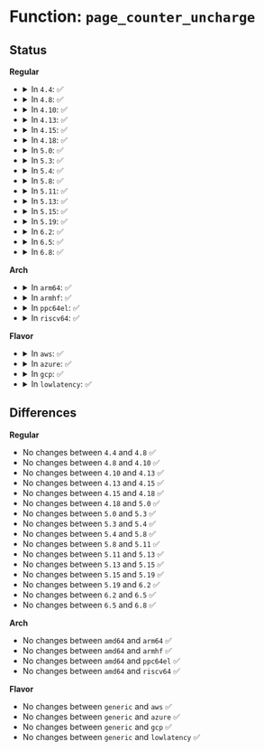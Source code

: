 # Function: <code>page_counter_uncharge</code>

## Status
<b>Regular</b>
<ul>
<li>
<details>
<summary>In <code>4.4</code>: ✅</summary>

```c
void page_counter_uncharge(struct page_counter *counter, long unsigned int nr_pages);
```

**Collision:** Unique Global

**Inline:** No

**Transformation:** False

**Instances:**

```
In mm/page_counter.c (ffffffff811f93e0)
Location: mm/page_counter.c:116
Inline: False
Direct callers:
  - mm/memcontrol.c:cancel_charge
  - mm/memcontrol.c:cancel_charge
  - mm/memcontrol.c:__mem_cgroup_clear_mc
  - mm/memcontrol.c:__mem_cgroup_clear_mc
  - mm/memcontrol.c:try_charge
  - mm/memcontrol.c:uncharge_batch
  - mm/memcontrol.c:uncharge_batch
  - mm/memcontrol.c:__memcg_kmem_charge_memcg
  - mm/memcontrol.c:__memcg_kmem_uncharge
  - mm/memcontrol.c:__memcg_kmem_uncharge
  - mm/memcontrol.c:__memcg_kmem_uncharge
  - mm/memcontrol.c:mem_cgroup_swapout
  - mm/memcontrol.c:mem_cgroup_uncharge_swap
  - mm/hugetlb_cgroup.c:hugetlb_cgroup_uncharge_page
  - mm/hugetlb_cgroup.c:hugetlb_cgroup_uncharge_cgroup
  - net/core/sock.c:__sk_mem_schedule
```
**Symbols:**

```
ffffffff811f93e0-ffffffff811f9411: page_counter_uncharge (STB_GLOBAL)
```
</details>
</li>
<li>
<details>
<summary>In <code>4.8</code>: ✅</summary>

```c
void page_counter_uncharge(struct page_counter *counter, long unsigned int nr_pages);
```

**Collision:** Unique Global

**Inline:** No

**Transformation:** False

**Instances:**

```
In mm/page_counter.c (ffffffff8121cf60)
Location: mm/page_counter.c:116
Inline: False
Direct callers:
  - mm/memcontrol.c:mem_cgroup_uncharge_swap
  - mm/memcontrol.c:mem_cgroup_uncharge_swap
  - mm/memcontrol.c:mem_cgroup_swapout
  - mm/memcontrol.c:mem_cgroup_swapout
  - mm/memcontrol.c:mem_cgroup_uncharge_skmem
  - mm/memcontrol.c:mem_cgroup_uncharge_skmem
  - mm/memcontrol.c:uncharge_batch
  - mm/memcontrol.c:uncharge_batch
  - mm/memcontrol.c:uncharge_batch
  - mm/memcontrol.c:__mem_cgroup_clear_mc
  - mm/memcontrol.c:__mem_cgroup_clear_mc
  - mm/memcontrol.c:memcg_kmem_uncharge
  - mm/memcontrol.c:memcg_kmem_uncharge
  - mm/memcontrol.c:memcg_kmem_uncharge
  - mm/memcontrol.c:cancel_charge
  - mm/memcontrol.c:cancel_charge
  - mm/memcontrol.c:try_charge
  - mm/hugetlb_cgroup.c:hugetlb_cgroup_uncharge_cgroup
  - mm/hugetlb_cgroup.c:hugetlb_cgroup_uncharge_page
```
**Symbols:**

```
ffffffff8121cf60-ffffffff8121cf91: page_counter_uncharge (STB_GLOBAL)
```
</details>
</li>
<li>
<details>
<summary>In <code>4.10</code>: ✅</summary>

```c
void page_counter_uncharge(struct page_counter *counter, long unsigned int nr_pages);
```

**Collision:** Unique Global

**Inline:** No

**Transformation:** False

**Instances:**

```
In mm/page_counter.c (ffffffff8122f560)
Location: mm/page_counter.c:116
Inline: False
Direct callers:
  - mm/memcontrol.c:mem_cgroup_uncharge_swap
  - mm/memcontrol.c:mem_cgroup_uncharge_swap
  - mm/memcontrol.c:mem_cgroup_swapout
  - mm/memcontrol.c:mem_cgroup_swapout
  - mm/memcontrol.c:mem_cgroup_uncharge_skmem
  - mm/memcontrol.c:mem_cgroup_uncharge_skmem
  - mm/memcontrol.c:uncharge_batch
  - mm/memcontrol.c:uncharge_batch
  - mm/memcontrol.c:uncharge_batch
  - mm/memcontrol.c:__mem_cgroup_clear_mc
  - mm/memcontrol.c:__mem_cgroup_clear_mc
  - mm/memcontrol.c:memcg_kmem_uncharge
  - mm/memcontrol.c:memcg_kmem_uncharge
  - mm/memcontrol.c:memcg_kmem_uncharge
  - mm/memcontrol.c:cancel_charge
  - mm/memcontrol.c:cancel_charge
  - mm/memcontrol.c:try_charge
  - mm/hugetlb_cgroup.c:hugetlb_cgroup_uncharge_cgroup
  - mm/hugetlb_cgroup.c:hugetlb_cgroup_uncharge_page
```
**Symbols:**

```
ffffffff8122f560-ffffffff8122f591: page_counter_uncharge (STB_GLOBAL)
```
</details>
</li>
<li>
<details>
<summary>In <code>4.13</code>: ✅</summary>

```c
void page_counter_uncharge(struct page_counter *counter, long unsigned int nr_pages);
```

**Collision:** Unique Global

**Inline:** No

**Transformation:** False

**Instances:**

```
In mm/page_counter.c (ffffffff8123adb0)
Location: mm/page_counter.c:116
Inline: False
Direct callers:
  - mm/memcontrol.c:mem_cgroup_uncharge_swap
  - mm/memcontrol.c:mem_cgroup_uncharge_swap
  - mm/memcontrol.c:mem_cgroup_swapout
  - mm/memcontrol.c:mem_cgroup_swapout
  - mm/memcontrol.c:mem_cgroup_uncharge_skmem
  - mm/memcontrol.c:mem_cgroup_uncharge_skmem
  - mm/memcontrol.c:uncharge_batch
  - mm/memcontrol.c:uncharge_batch
  - mm/memcontrol.c:uncharge_batch
  - mm/memcontrol.c:__mem_cgroup_clear_mc
  - mm/memcontrol.c:__mem_cgroup_clear_mc
  - mm/memcontrol.c:memcg_kmem_uncharge
  - mm/memcontrol.c:memcg_kmem_uncharge
  - mm/memcontrol.c:memcg_kmem_uncharge
  - mm/memcontrol.c:try_charge
  - mm/hugetlb_cgroup.c:hugetlb_cgroup_uncharge_cgroup
  - mm/hugetlb_cgroup.c:hugetlb_cgroup_uncharge_page
```
**Symbols:**

```
ffffffff8123adb0-ffffffff8123ade2: page_counter_uncharge (STB_GLOBAL)
```
</details>
</li>
<li>
<details>
<summary>In <code>4.15</code>: ✅</summary>

```c
void page_counter_uncharge(struct page_counter *counter, long unsigned int nr_pages);
```

**Collision:** Unique Global

**Inline:** No

**Transformation:** False

**Instances:**

```
In mm/page_counter.c (ffffffff8125a640)
Location: mm/page_counter.c:117
Inline: False
Direct callers:
  - mm/memcontrol.c:mem_cgroup_uncharge_swap
  - mm/memcontrol.c:mem_cgroup_uncharge_swap
  - mm/memcontrol.c:mem_cgroup_swapout
  - mm/memcontrol.c:mem_cgroup_swapout
  - mm/memcontrol.c:mem_cgroup_uncharge_skmem
  - mm/memcontrol.c:uncharge_batch
  - mm/memcontrol.c:uncharge_batch
  - mm/memcontrol.c:uncharge_batch
  - mm/memcontrol.c:__mem_cgroup_clear_mc
  - mm/memcontrol.c:__mem_cgroup_clear_mc
  - mm/memcontrol.c:memcg_kmem_uncharge
  - mm/memcontrol.c:memcg_kmem_uncharge
  - mm/memcontrol.c:memcg_kmem_uncharge
  - mm/memcontrol.c:try_charge
  - mm/hugetlb_cgroup.c:hugetlb_cgroup_uncharge_cgroup
  - mm/hugetlb_cgroup.c:hugetlb_cgroup_uncharge_page
```
**Symbols:**

```
ffffffff8125a640-ffffffff8125a672: page_counter_uncharge (STB_GLOBAL)
```
</details>
</li>
<li>
<details>
<summary>In <code>4.18</code>: ✅</summary>

```c
void page_counter_uncharge(struct page_counter *counter, long unsigned int nr_pages);
```

**Collision:** Unique Global

**Inline:** No

**Transformation:** False

**Instances:**

```
In mm/page_counter.c (ffffffff8127e470)
Location: mm/page_counter.c:155
Inline: False
Direct callers:
  - mm/memcontrol.c:mem_cgroup_uncharge_swap
  - mm/memcontrol.c:mem_cgroup_uncharge_swap
  - mm/memcontrol.c:mem_cgroup_swapout
  - mm/memcontrol.c:mem_cgroup_swapout
  - mm/memcontrol.c:mem_cgroup_uncharge_skmem
  - mm/memcontrol.c:uncharge_batch
  - mm/memcontrol.c:uncharge_batch
  - mm/memcontrol.c:uncharge_batch
  - mm/memcontrol.c:__mem_cgroup_clear_mc
  - mm/memcontrol.c:__mem_cgroup_clear_mc
  - mm/memcontrol.c:memcg_kmem_uncharge
  - mm/memcontrol.c:memcg_kmem_uncharge
  - mm/memcontrol.c:memcg_kmem_uncharge
  - mm/memcontrol.c:try_charge
  - mm/hugetlb_cgroup.c:hugetlb_cgroup_uncharge_cgroup
  - mm/hugetlb_cgroup.c:hugetlb_cgroup_uncharge_page
```
**Symbols:**

```
ffffffff8127e470-ffffffff8127e4a1: page_counter_uncharge (STB_GLOBAL)
```
</details>
</li>
<li>
<details>
<summary>In <code>5.0</code>: ✅</summary>

```c
void page_counter_uncharge(struct page_counter *counter, long unsigned int nr_pages);
```

**Collision:** Unique Global

**Inline:** No

**Transformation:** False

**Instances:**

```
In mm/page_counter.c (ffffffff81292b60)
Location: mm/page_counter.c:155
Inline: False
Direct callers:
  - mm/memcontrol.c:mem_cgroup_uncharge_swap
  - mm/memcontrol.c:mem_cgroup_uncharge_swap
  - mm/memcontrol.c:mem_cgroup_swapout
  - mm/memcontrol.c:mem_cgroup_swapout
  - mm/memcontrol.c:mem_cgroup_uncharge_skmem
  - mm/memcontrol.c:uncharge_batch
  - mm/memcontrol.c:uncharge_batch
  - mm/memcontrol.c:uncharge_batch
  - mm/memcontrol.c:__mem_cgroup_clear_mc
  - mm/memcontrol.c:__mem_cgroup_clear_mc
  - mm/memcontrol.c:memcg_kmem_uncharge
  - mm/memcontrol.c:memcg_kmem_uncharge
  - mm/memcontrol.c:memcg_kmem_uncharge
  - mm/memcontrol.c:try_charge
  - mm/hugetlb_cgroup.c:hugetlb_cgroup_uncharge_cgroup
  - mm/hugetlb_cgroup.c:hugetlb_cgroup_uncharge_page
```
**Symbols:**

```
ffffffff81292b60-ffffffff81292b91: page_counter_uncharge (STB_GLOBAL)
```
</details>
</li>
<li>
<details>
<summary>In <code>5.3</code>: ✅</summary>

```c
void page_counter_uncharge(struct page_counter *counter, long unsigned int nr_pages);
```

**Collision:** Unique Global

**Inline:** No

**Transformation:** False

**Instances:**

```
In mm/page_counter.c (ffffffff812ad500)
Location: mm/page_counter.c:155
Inline: False
Direct callers:
  - mm/memcontrol.c:mem_cgroup_uncharge_swap
  - mm/memcontrol.c:mem_cgroup_uncharge_swap
  - mm/memcontrol.c:mem_cgroup_swapout
  - mm/memcontrol.c:mem_cgroup_swapout
  - mm/memcontrol.c:mem_cgroup_uncharge_skmem
  - mm/memcontrol.c:uncharge_batch
  - mm/memcontrol.c:uncharge_batch
  - mm/memcontrol.c:uncharge_batch
  - mm/memcontrol.c:__mem_cgroup_clear_mc
  - mm/memcontrol.c:__mem_cgroup_clear_mc
  - mm/memcontrol.c:__memcg_kmem_uncharge_memcg
  - mm/memcontrol.c:__memcg_kmem_uncharge_memcg
  - mm/memcontrol.c:__memcg_kmem_uncharge_memcg
  - mm/memcontrol.c:try_charge
  - mm/hugetlb_cgroup.c:hugetlb_cgroup_uncharge_cgroup
  - mm/hugetlb_cgroup.c:hugetlb_cgroup_uncharge_page
```
**Symbols:**

```
ffffffff812ad500-ffffffff812ad531: page_counter_uncharge (STB_GLOBAL)
```
</details>
</li>
<li>
<details>
<summary>In <code>5.4</code>: ✅</summary>

```c
void page_counter_uncharge(struct page_counter *counter, long unsigned int nr_pages);
```

**Collision:** Unique Global

**Inline:** No

**Transformation:** False

**Instances:**

```
In mm/page_counter.c (ffffffff812bf050)
Location: mm/page_counter.c:155
Inline: False
Direct callers:
  - mm/memcontrol.c:mem_cgroup_uncharge_swap
  - mm/memcontrol.c:mem_cgroup_uncharge_swap
  - mm/memcontrol.c:mem_cgroup_swapout
  - mm/memcontrol.c:mem_cgroup_swapout
  - mm/memcontrol.c:mem_cgroup_uncharge_skmem
  - mm/memcontrol.c:uncharge_batch
  - mm/memcontrol.c:uncharge_batch
  - mm/memcontrol.c:uncharge_batch
  - mm/memcontrol.c:__mem_cgroup_clear_mc
  - mm/memcontrol.c:__mem_cgroup_clear_mc
  - mm/memcontrol.c:__memcg_kmem_uncharge_memcg
  - mm/memcontrol.c:__memcg_kmem_uncharge_memcg
  - mm/memcontrol.c:__memcg_kmem_uncharge_memcg
  - mm/memcontrol.c:try_charge
  - mm/hugetlb_cgroup.c:hugetlb_cgroup_uncharge_cgroup
  - mm/hugetlb_cgroup.c:hugetlb_cgroup_uncharge_page
```
**Symbols:**

```
ffffffff812bf050-ffffffff812bf081: page_counter_uncharge (STB_GLOBAL)
```
</details>
</li>
<li>
<details>
<summary>In <code>5.8</code>: ✅</summary>

```c
void page_counter_uncharge(struct page_counter *counter, long unsigned int nr_pages);
```

**Collision:** Unique Global

**Inline:** No

**Transformation:** False

**Instances:**

```
In mm/page_counter.c (ffffffff812f4330)
Location: mm/page_counter.c:151
Inline: False
Direct callers:
  - mm/memcontrol.c:mem_cgroup_uncharge_swap
  - mm/memcontrol.c:mem_cgroup_uncharge_swap
  - mm/memcontrol.c:mem_cgroup_swapout
  - mm/memcontrol.c:mem_cgroup_swapout
  - mm/memcontrol.c:mem_cgroup_uncharge_skmem
  - mm/memcontrol.c:uncharge_batch
  - mm/memcontrol.c:uncharge_batch
  - mm/memcontrol.c:uncharge_batch
  - mm/memcontrol.c:__mem_cgroup_clear_mc
  - mm/memcontrol.c:__mem_cgroup_clear_mc
  - mm/memcontrol.c:__mem_cgroup_clear_mc
  - mm/memcontrol.c:__mem_cgroup_clear_mc
  - mm/memcontrol.c:__mem_cgroup_clear_mc
  - mm/memcontrol.c:__mem_cgroup_clear_mc
  - mm/memcontrol.c:__memcg_kmem_uncharge
  - mm/memcontrol.c:__memcg_kmem_uncharge
  - mm/memcontrol.c:__memcg_kmem_uncharge
  - mm/memcontrol.c:try_charge
  - mm/memcontrol.c:drain_stock
  - mm/memcontrol.c:drain_stock
  - mm/hugetlb_cgroup.c:hugetlb_cgroup_uncharge_file_region
  - mm/hugetlb_cgroup.c:hugetlb_cgroup_uncharge_counter
  - mm/hugetlb_cgroup.c:hugetlb_cgroup_uncharge_cgroup_rsvd
  - mm/hugetlb_cgroup.c:hugetlb_cgroup_uncharge_cgroup
```
**Symbols:**

```
ffffffff812f4330-ffffffff812f4387: page_counter_uncharge (STB_GLOBAL)
```
</details>
</li>
<li>
<details>
<summary>In <code>5.11</code>: ✅</summary>

```c
void page_counter_uncharge(struct page_counter *counter, long unsigned int nr_pages);
```

**Collision:** Unique Global

**Inline:** No

**Transformation:** False

**Instances:**

```
In mm/page_counter.c (ffffffff812ffc20)
Location: mm/page_counter.c:151
Inline: False
Direct callers:
  - mm/memcontrol.c:mem_cgroup_uncharge_swap
  - mm/memcontrol.c:mem_cgroup_uncharge_swap
  - mm/memcontrol.c:mem_cgroup_swapout
  - mm/memcontrol.c:mem_cgroup_swapout
  - mm/memcontrol.c:mem_cgroup_uncharge_skmem
  - mm/memcontrol.c:uncharge_batch
  - mm/memcontrol.c:uncharge_batch
  - mm/memcontrol.c:uncharge_batch
  - mm/memcontrol.c:__mem_cgroup_clear_mc
  - mm/memcontrol.c:__mem_cgroup_clear_mc
  - mm/memcontrol.c:__mem_cgroup_clear_mc
  - mm/memcontrol.c:__mem_cgroup_clear_mc
  - mm/memcontrol.c:__mem_cgroup_clear_mc
  - mm/memcontrol.c:__mem_cgroup_clear_mc
  - mm/memcontrol.c:drain_obj_stock
  - mm/memcontrol.c:__memcg_kmem_uncharge_page
  - mm/memcontrol.c:try_charge
  - mm/memcontrol.c:drain_stock
  - mm/memcontrol.c:drain_stock
  - mm/memcontrol.c:obj_cgroup_release
  - mm/hugetlb_cgroup.c:hugetlb_cgroup_uncharge_file_region
  - mm/hugetlb_cgroup.c:hugetlb_cgroup_uncharge_counter
  - mm/hugetlb_cgroup.c:hugetlb_cgroup_uncharge_cgroup_rsvd
  - mm/hugetlb_cgroup.c:hugetlb_cgroup_uncharge_cgroup
```
**Symbols:**

```
ffffffff812ffc20-ffffffff812ffc77: page_counter_uncharge (STB_GLOBAL)
```
</details>
</li>
<li>
<details>
<summary>In <code>5.13</code>: ✅</summary>

```c
void page_counter_uncharge(struct page_counter *counter, long unsigned int nr_pages);
```

**Collision:** Unique Global

**Inline:** No

**Transformation:** False

**Instances:**

```
In mm/page_counter.c (ffffffff813068e0)
Location: mm/page_counter.c:155
Inline: False
Direct callers:
  - mm/memcontrol.c:mem_cgroup_uncharge_swap
  - mm/memcontrol.c:mem_cgroup_uncharge_swap
  - mm/memcontrol.c:mem_cgroup_swapout
  - mm/memcontrol.c:mem_cgroup_swapout
  - mm/memcontrol.c:mem_cgroup_uncharge_skmem
  - mm/memcontrol.c:uncharge_batch
  - mm/memcontrol.c:uncharge_batch
  - mm/memcontrol.c:uncharge_batch
  - mm/memcontrol.c:__mem_cgroup_clear_mc
  - mm/memcontrol.c:__mem_cgroup_clear_mc
  - mm/memcontrol.c:__mem_cgroup_clear_mc
  - mm/memcontrol.c:__mem_cgroup_clear_mc
  - mm/memcontrol.c:__mem_cgroup_clear_mc
  - mm/memcontrol.c:__mem_cgroup_clear_mc
  - mm/memcontrol.c:obj_cgroup_charge_pages
  - mm/memcontrol.c:obj_cgroup_charge_pages
  - mm/memcontrol.c:obj_cgroup_uncharge_pages
  - mm/memcontrol.c:try_charge
  - mm/memcontrol.c:drain_stock
  - mm/memcontrol.c:drain_stock
  - mm/hugetlb_cgroup.c:hugetlb_cgroup_uncharge_file_region
  - mm/hugetlb_cgroup.c:hugetlb_cgroup_uncharge_counter
  - mm/hugetlb_cgroup.c:hugetlb_cgroup_uncharge_cgroup_rsvd
  - mm/hugetlb_cgroup.c:hugetlb_cgroup_uncharge_cgroup
```
**Symbols:**

```
ffffffff813068e0-ffffffff81306911: page_counter_uncharge (STB_GLOBAL)
```
</details>
</li>
<li>
<details>
<summary>In <code>5.15</code>: ✅</summary>

```c
void page_counter_uncharge(struct page_counter *counter, long unsigned int nr_pages);
```

**Collision:** Unique Global

**Inline:** No

**Transformation:** False

**Instances:**

```
In mm/page_counter.c (ffffffff81350730)
Location: mm/page_counter.c:155
Inline: False
Direct callers:
  - mm/memcontrol.c:__mem_cgroup_uncharge_swap
  - mm/memcontrol.c:__mem_cgroup_uncharge_swap
  - mm/memcontrol.c:mem_cgroup_swapout
  - mm/memcontrol.c:mem_cgroup_swapout
  - mm/memcontrol.c:mem_cgroup_uncharge_skmem
  - mm/memcontrol.c:uncharge_batch
  - mm/memcontrol.c:uncharge_batch
  - mm/memcontrol.c:uncharge_batch
  - mm/memcontrol.c:__mem_cgroup_clear_mc
  - mm/memcontrol.c:__mem_cgroup_clear_mc
  - mm/memcontrol.c:__mem_cgroup_clear_mc
  - mm/memcontrol.c:__mem_cgroup_clear_mc
  - mm/memcontrol.c:__mem_cgroup_clear_mc
  - mm/memcontrol.c:__mem_cgroup_clear_mc
  - mm/memcontrol.c:obj_cgroup_charge_pages
  - mm/memcontrol.c:obj_cgroup_charge_pages
  - mm/memcontrol.c:obj_cgroup_uncharge_pages
  - mm/memcontrol.c:try_charge_memcg
  - mm/memcontrol.c:memcg_hotplug_cpu_dead
  - mm/memcontrol.c:memcg_hotplug_cpu_dead
  - mm/hugetlb_cgroup.c:hugetlb_cgroup_uncharge_file_region
  - mm/hugetlb_cgroup.c:hugetlb_cgroup_uncharge_counter
  - mm/hugetlb_cgroup.c:hugetlb_cgroup_uncharge_cgroup_rsvd
  - mm/hugetlb_cgroup.c:hugetlb_cgroup_uncharge_cgroup
```
**Symbols:**

```
ffffffff81350730-ffffffff81350761: page_counter_uncharge (STB_GLOBAL)
```
</details>
</li>
<li>
<details>
<summary>In <code>5.19</code>: ✅</summary>

```c
void page_counter_uncharge(struct page_counter *counter, long unsigned int nr_pages);
```

**Collision:** Unique Global

**Inline:** No

**Transformation:** False

**Instances:**

```
In mm/page_counter.c (ffffffff813c8a40)
Location: mm/page_counter.c:154
Inline: False
Direct callers:
  - mm/memcontrol.c:__mem_cgroup_uncharge_swap
  - mm/memcontrol.c:mem_cgroup_swapout
  - mm/memcontrol.c:mem_cgroup_swapout
  - mm/memcontrol.c:mem_cgroup_uncharge_skmem
  - mm/memcontrol.c:uncharge_batch
  - mm/memcontrol.c:uncharge_batch
  - mm/memcontrol.c:__mem_cgroup_clear_mc
  - mm/memcontrol.c:__mem_cgroup_clear_mc
  - mm/memcontrol.c:__mem_cgroup_clear_mc
  - mm/memcontrol.c:__mem_cgroup_clear_mc
  - mm/memcontrol.c:__mem_cgroup_clear_mc
  - mm/memcontrol.c:__mem_cgroup_clear_mc
  - mm/memcontrol.c:try_charge_memcg
  - mm/memcontrol.c:memcg_hotplug_cpu_dead
  - mm/memcontrol.c:memcg_hotplug_cpu_dead
  - mm/hugetlb_cgroup.c:hugetlb_cgroup_uncharge_file_region
  - mm/hugetlb_cgroup.c:hugetlb_cgroup_uncharge_counter
  - mm/hugetlb_cgroup.c:hugetlb_cgroup_uncharge_cgroup_rsvd
  - mm/hugetlb_cgroup.c:hugetlb_cgroup_uncharge_cgroup
```
**Symbols:**

```
ffffffff813c8a40-ffffffff813c8a81: page_counter_uncharge (STB_GLOBAL)
```
</details>
</li>
<li>
<details>
<summary>In <code>6.2</code>: ✅</summary>

```c
void page_counter_uncharge(struct page_counter *counter, long unsigned int nr_pages);
```

**Collision:** Unique Global

**Inline:** No

**Transformation:** False

**Instances:**

```
In mm/page_counter.c (ffffffff8144d140)
Location: mm/page_counter.c:153
Inline: False
Direct callers:
  - mm/memcontrol.c:__mem_cgroup_uncharge_swap
  - mm/memcontrol.c:mem_cgroup_swapout
  - mm/memcontrol.c:mem_cgroup_swapout
  - mm/memcontrol.c:mem_cgroup_uncharge_skmem
  - mm/memcontrol.c:uncharge_batch
  - mm/memcontrol.c:uncharge_batch
  - mm/memcontrol.c:__mem_cgroup_clear_mc
  - mm/memcontrol.c:__mem_cgroup_clear_mc
  - mm/memcontrol.c:__mem_cgroup_clear_mc
  - mm/memcontrol.c:__mem_cgroup_clear_mc
  - mm/memcontrol.c:__mem_cgroup_clear_mc
  - mm/memcontrol.c:__mem_cgroup_clear_mc
  - mm/memcontrol.c:try_charge_memcg
  - mm/memcontrol.c:memcg_hotplug_cpu_dead
  - mm/memcontrol.c:memcg_hotplug_cpu_dead
  - mm/hugetlb_cgroup.c:hugetlb_cgroup_uncharge_file_region
  - mm/hugetlb_cgroup.c:hugetlb_cgroup_uncharge_counter
  - mm/hugetlb_cgroup.c:hugetlb_cgroup_uncharge_cgroup_rsvd
  - mm/hugetlb_cgroup.c:hugetlb_cgroup_uncharge_cgroup
```
**Symbols:**

```
ffffffff8144d140-ffffffff8144d184: page_counter_uncharge (STB_GLOBAL)
```
</details>
</li>
<li>
<details>
<summary>In <code>6.5</code>: ✅</summary>

```c
void page_counter_uncharge(struct page_counter *counter, long unsigned int nr_pages);
```

**Collision:** Unique Global

**Inline:** No

**Transformation:** False

**Instances:**

```
In mm/page_counter.c (ffffffff81482a00)
Location: mm/page_counter.c:153
Inline: False
Direct callers:
  - mm/memcontrol.c:__mem_cgroup_uncharge_swap
  - mm/memcontrol.c:mem_cgroup_swapout
  - mm/memcontrol.c:mem_cgroup_swapout
  - mm/memcontrol.c:mem_cgroup_uncharge_skmem
  - mm/memcontrol.c:uncharge_batch
  - mm/memcontrol.c:uncharge_batch
  - mm/memcontrol.c:__mem_cgroup_clear_mc
  - mm/memcontrol.c:__mem_cgroup_clear_mc
  - mm/memcontrol.c:__mem_cgroup_clear_mc
  - mm/memcontrol.c:__mem_cgroup_clear_mc
  - mm/memcontrol.c:__mem_cgroup_clear_mc
  - mm/memcontrol.c:__mem_cgroup_clear_mc
  - mm/memcontrol.c:try_charge_memcg
  - mm/memcontrol.c:memcg_hotplug_cpu_dead
  - mm/memcontrol.c:memcg_hotplug_cpu_dead
  - mm/hugetlb_cgroup.c:hugetlb_cgroup_uncharge_file_region
  - mm/hugetlb_cgroup.c:hugetlb_cgroup_uncharge_counter
  - mm/hugetlb_cgroup.c:hugetlb_cgroup_uncharge_cgroup_rsvd
  - mm/hugetlb_cgroup.c:hugetlb_cgroup_uncharge_cgroup
```
**Symbols:**

```
ffffffff81482a00-ffffffff81482a44: page_counter_uncharge (STB_GLOBAL)
```
</details>
</li>
<li>
<details>
<summary>In <code>6.8</code>: ✅</summary>

```c
void page_counter_uncharge(struct page_counter *counter, long unsigned int nr_pages);
```

**Collision:** Unique Global

**Inline:** No

**Transformation:** False

**Instances:**

```
In mm/page_counter.c (ffffffff814b1d80)
Location: mm/page_counter.c:153
Inline: False
Direct callers:
  - mm/memcontrol.c:__mem_cgroup_uncharge_swap
  - mm/memcontrol.c:mem_cgroup_swapout
  - mm/memcontrol.c:mem_cgroup_swapout
  - mm/memcontrol.c:mem_cgroup_uncharge_skmem
  - mm/memcontrol.c:uncharge_batch
  - mm/memcontrol.c:uncharge_batch
  - mm/memcontrol.c:__mem_cgroup_clear_mc
  - mm/memcontrol.c:__mem_cgroup_clear_mc
  - mm/memcontrol.c:__mem_cgroup_clear_mc
  - mm/memcontrol.c:__mem_cgroup_clear_mc
  - mm/memcontrol.c:__mem_cgroup_clear_mc
  - mm/memcontrol.c:__mem_cgroup_clear_mc
  - mm/memcontrol.c:try_charge_memcg
  - mm/memcontrol.c:memcg_hotplug_cpu_dead
  - mm/memcontrol.c:memcg_hotplug_cpu_dead
  - mm/hugetlb_cgroup.c:hugetlb_cgroup_uncharge_file_region
  - mm/hugetlb_cgroup.c:hugetlb_cgroup_uncharge_counter
  - mm/hugetlb_cgroup.c:hugetlb_cgroup_uncharge_cgroup_rsvd
  - mm/hugetlb_cgroup.c:hugetlb_cgroup_uncharge_cgroup
```
**Symbols:**

```
ffffffff814b1d80-ffffffff814b1dc4: page_counter_uncharge (STB_GLOBAL)
```
</details>
</li>
</ul>
<b>Arch</b>
<ul>
<li>
<details>
<summary>In <code>arm64</code>: ✅</summary>

```c
void page_counter_uncharge(struct page_counter *counter, long unsigned int nr_pages);
```

**Collision:** Unique Global

**Inline:** No

**Transformation:** False

**Instances:**

```
In mm/page_counter.c (ffff800010360c90)
Location: mm/page_counter.c:155
Inline: False
Direct callers:
  - mm/memcontrol.c:mem_cgroup_uncharge_swap
  - mm/memcontrol.c:mem_cgroup_uncharge_swap
  - mm/memcontrol.c:mem_cgroup_swapout
  - mm/memcontrol.c:mem_cgroup_swapout
  - mm/memcontrol.c:mem_cgroup_uncharge_skmem
  - mm/memcontrol.c:uncharge_batch
  - mm/memcontrol.c:uncharge_batch
  - mm/memcontrol.c:uncharge_batch
  - mm/memcontrol.c:__mem_cgroup_clear_mc
  - mm/memcontrol.c:__mem_cgroup_clear_mc
  - mm/memcontrol.c:__memcg_kmem_uncharge_memcg
  - mm/memcontrol.c:__memcg_kmem_uncharge_memcg
  - mm/memcontrol.c:__memcg_kmem_uncharge_memcg
  - mm/memcontrol.c:try_charge
  - mm/hugetlb_cgroup.c:hugetlb_cgroup_uncharge_cgroup
  - mm/hugetlb_cgroup.c:hugetlb_cgroup_uncharge_page
```
**Symbols:**

```
ffff800010360c90-ffff800010360cd0: page_counter_uncharge (STB_GLOBAL)
```
</details>
</li>
<li>
<details>
<summary>In <code>armhf</code>: ✅</summary>

```c
void page_counter_uncharge(struct page_counter *counter, long unsigned int nr_pages);
```

**Collision:** Unique Global

**Inline:** No

**Transformation:** False

**Instances:**

```
In mm/page_counter.c (c05533b8)
Location: mm/page_counter.c:155
Inline: False
Direct callers:
  - mm/memcontrol.c:mem_cgroup_uncharge_swap
  - mm/memcontrol.c:mem_cgroup_swapout
  - mm/memcontrol.c:mem_cgroup_swapout
  - mm/memcontrol.c:mem_cgroup_uncharge_skmem
  - mm/memcontrol.c:uncharge_batch
  - mm/memcontrol.c:uncharge_batch
  - mm/memcontrol.c:uncharge_batch
  - mm/memcontrol.c:__mem_cgroup_clear_mc
  - mm/memcontrol.c:__mem_cgroup_clear_mc
  - mm/memcontrol.c:__memcg_kmem_uncharge_memcg
  - mm/memcontrol.c:__memcg_kmem_uncharge_memcg
  - mm/memcontrol.c:__memcg_kmem_uncharge_memcg
  - mm/memcontrol.c:try_charge
  - mm/memcontrol.c:drain_stock
  - mm/memcontrol.c:drain_stock
```
**Symbols:**

```
c05533b8-c05533f4: page_counter_uncharge (STB_GLOBAL)
```
</details>
</li>
<li>
<details>
<summary>In <code>ppc64el</code>: ✅</summary>

```c
void page_counter_uncharge(struct page_counter *counter, long unsigned int nr_pages);
```

**Collision:** Unique Global

**Inline:** No

**Transformation:** False

**Instances:**

```
In mm/page_counter.c (c00000000044be60)
Location: mm/page_counter.c:155
Inline: False
Direct callers:
  - mm/memcontrol.c:mem_cgroup_uncharge_swap
  - mm/memcontrol.c:mem_cgroup_uncharge_swap
  - mm/memcontrol.c:mem_cgroup_swapout
  - mm/memcontrol.c:mem_cgroup_swapout
  - mm/memcontrol.c:mem_cgroup_uncharge_skmem
  - mm/memcontrol.c:uncharge_batch
  - mm/memcontrol.c:uncharge_batch
  - mm/memcontrol.c:uncharge_batch
  - mm/memcontrol.c:__mem_cgroup_clear_mc
  - mm/memcontrol.c:__mem_cgroup_clear_mc
  - mm/memcontrol.c:__memcg_kmem_uncharge_memcg
  - mm/memcontrol.c:__memcg_kmem_uncharge_memcg
  - mm/memcontrol.c:__memcg_kmem_uncharge_memcg
  - mm/memcontrol.c:try_charge
  - mm/hugetlb_cgroup.c:hugetlb_cgroup_uncharge_cgroup
  - mm/hugetlb_cgroup.c:hugetlb_cgroup_uncharge_page
```
**Symbols:**

```
c00000000044be60-c00000000044bec0: page_counter_uncharge (STB_GLOBAL)
```
</details>
</li>
<li>
<details>
<summary>In <code>riscv64</code>: ✅</summary>

```c
void page_counter_uncharge(struct page_counter *counter, long unsigned int nr_pages);
```

**Collision:** Unique Global

**Inline:** No

**Transformation:** False

**Instances:**

```
In mm/page_counter.c (ffffffe000240464)
Location: mm/page_counter.c:155
Inline: False
Direct callers:
  - mm/memcontrol.c:mem_cgroup_uncharge_swap
  - mm/memcontrol.c:mem_cgroup_uncharge_swap
  - mm/memcontrol.c:mem_cgroup_swapout
  - mm/memcontrol.c:mem_cgroup_swapout
  - mm/memcontrol.c:mem_cgroup_uncharge_skmem
  - mm/memcontrol.c:uncharge_batch
  - mm/memcontrol.c:uncharge_batch
  - mm/memcontrol.c:uncharge_batch
  - mm/memcontrol.c:__mem_cgroup_clear_mc
  - mm/memcontrol.c:__mem_cgroup_clear_mc
  - mm/memcontrol.c:__memcg_kmem_uncharge_memcg
  - mm/memcontrol.c:__memcg_kmem_uncharge_memcg
  - mm/memcontrol.c:__memcg_kmem_uncharge_memcg
  - mm/memcontrol.c:__memcg_kmem_uncharge_memcg
  - mm/memcontrol.c:try_charge
  - mm/hugetlb_cgroup.c:hugetlb_cgroup_uncharge_cgroup
  - mm/hugetlb_cgroup.c:hugetlb_cgroup_uncharge_page
```
**Symbols:**

```
ffffffe000240464-ffffffe00024049c: page_counter_uncharge (STB_GLOBAL)
```
</details>
</li>
</ul>
<b>Flavor</b>
<ul>
<li>
<details>
<summary>In <code>aws</code>: ✅</summary>

```c
void page_counter_uncharge(struct page_counter *counter, long unsigned int nr_pages);
```

**Collision:** Unique Global

**Inline:** No

**Transformation:** False

**Instances:**

```
In mm/page_counter.c (ffffffff812b7630)
Location: mm/page_counter.c:155
Inline: False
Direct callers:
  - mm/memcontrol.c:mem_cgroup_uncharge_swap
  - mm/memcontrol.c:mem_cgroup_uncharge_swap
  - mm/memcontrol.c:mem_cgroup_swapout
  - mm/memcontrol.c:mem_cgroup_swapout
  - mm/memcontrol.c:mem_cgroup_uncharge_skmem
  - mm/memcontrol.c:uncharge_batch
  - mm/memcontrol.c:uncharge_batch
  - mm/memcontrol.c:uncharge_batch
  - mm/memcontrol.c:__mem_cgroup_clear_mc
  - mm/memcontrol.c:__mem_cgroup_clear_mc
  - mm/memcontrol.c:__memcg_kmem_uncharge_memcg
  - mm/memcontrol.c:__memcg_kmem_uncharge_memcg
  - mm/memcontrol.c:__memcg_kmem_uncharge_memcg
  - mm/memcontrol.c:try_charge
  - mm/hugetlb_cgroup.c:hugetlb_cgroup_uncharge_cgroup
  - mm/hugetlb_cgroup.c:hugetlb_cgroup_uncharge_page
```
**Symbols:**

```
ffffffff812b7630-ffffffff812b7661: page_counter_uncharge (STB_GLOBAL)
```
</details>
</li>
<li>
<details>
<summary>In <code>azure</code>: ✅</summary>

```c
void page_counter_uncharge(struct page_counter *counter, long unsigned int nr_pages);
```

**Collision:** Unique Global

**Inline:** No

**Transformation:** False

**Instances:**

```
In mm/page_counter.c (ffffffff812a8800)
Location: mm/page_counter.c:155
Inline: False
Direct callers:
  - mm/memcontrol.c:mem_cgroup_uncharge_swap
  - mm/memcontrol.c:mem_cgroup_uncharge_swap
  - mm/memcontrol.c:mem_cgroup_swapout
  - mm/memcontrol.c:mem_cgroup_swapout
  - mm/memcontrol.c:mem_cgroup_uncharge_skmem
  - mm/memcontrol.c:uncharge_batch
  - mm/memcontrol.c:uncharge_batch
  - mm/memcontrol.c:uncharge_batch
  - mm/memcontrol.c:__mem_cgroup_clear_mc
  - mm/memcontrol.c:__mem_cgroup_clear_mc
  - mm/memcontrol.c:__memcg_kmem_uncharge_memcg
  - mm/memcontrol.c:__memcg_kmem_uncharge_memcg
  - mm/memcontrol.c:__memcg_kmem_uncharge_memcg
  - mm/memcontrol.c:try_charge
  - mm/hugetlb_cgroup.c:hugetlb_cgroup_uncharge_cgroup
  - mm/hugetlb_cgroup.c:hugetlb_cgroup_uncharge_page
```
**Symbols:**

```
ffffffff812a8800-ffffffff812a8831: page_counter_uncharge (STB_GLOBAL)
```
</details>
</li>
<li>
<details>
<summary>In <code>gcp</code>: ✅</summary>

```c
void page_counter_uncharge(struct page_counter *counter, long unsigned int nr_pages);
```

**Collision:** Unique Global

**Inline:** No

**Transformation:** False

**Instances:**

```
In mm/page_counter.c (ffffffff812b5440)
Location: mm/page_counter.c:155
Inline: False
Direct callers:
  - mm/memcontrol.c:mem_cgroup_uncharge_swap
  - mm/memcontrol.c:mem_cgroup_uncharge_swap
  - mm/memcontrol.c:mem_cgroup_swapout
  - mm/memcontrol.c:mem_cgroup_swapout
  - mm/memcontrol.c:mem_cgroup_uncharge_skmem
  - mm/memcontrol.c:uncharge_batch
  - mm/memcontrol.c:uncharge_batch
  - mm/memcontrol.c:uncharge_batch
  - mm/memcontrol.c:__mem_cgroup_clear_mc
  - mm/memcontrol.c:__mem_cgroup_clear_mc
  - mm/memcontrol.c:__memcg_kmem_uncharge_memcg
  - mm/memcontrol.c:__memcg_kmem_uncharge_memcg
  - mm/memcontrol.c:__memcg_kmem_uncharge_memcg
  - mm/memcontrol.c:try_charge
  - mm/hugetlb_cgroup.c:hugetlb_cgroup_uncharge_cgroup
  - mm/hugetlb_cgroup.c:hugetlb_cgroup_uncharge_page
```
**Symbols:**

```
ffffffff812b5440-ffffffff812b5471: page_counter_uncharge (STB_GLOBAL)
```
</details>
</li>
<li>
<details>
<summary>In <code>lowlatency</code>: ✅</summary>

```c
void page_counter_uncharge(struct page_counter *counter, long unsigned int nr_pages);
```

**Collision:** Unique Global

**Inline:** No

**Transformation:** False

**Instances:**

```
In mm/page_counter.c (ffffffff812c5980)
Location: mm/page_counter.c:155
Inline: False
Direct callers:
  - mm/memcontrol.c:mem_cgroup_uncharge_swap
  - mm/memcontrol.c:mem_cgroup_uncharge_swap
  - mm/memcontrol.c:mem_cgroup_swapout
  - mm/memcontrol.c:mem_cgroup_swapout
  - mm/memcontrol.c:mem_cgroup_uncharge_skmem
  - mm/memcontrol.c:uncharge_batch
  - mm/memcontrol.c:uncharge_batch
  - mm/memcontrol.c:uncharge_batch
  - mm/memcontrol.c:__mem_cgroup_clear_mc
  - mm/memcontrol.c:__mem_cgroup_clear_mc
  - mm/memcontrol.c:__memcg_kmem_uncharge_memcg
  - mm/memcontrol.c:__memcg_kmem_uncharge_memcg
  - mm/memcontrol.c:__memcg_kmem_uncharge_memcg
  - mm/memcontrol.c:try_charge
  - mm/hugetlb_cgroup.c:hugetlb_cgroup_uncharge_cgroup
  - mm/hugetlb_cgroup.c:hugetlb_cgroup_uncharge_page
```
**Symbols:**

```
ffffffff812c5980-ffffffff812c59b1: page_counter_uncharge (STB_GLOBAL)
```
</details>
</li>
</ul>

## Differences
<b>Regular</b>
<ul>
<li>
No changes between <code>4.4</code> and <code>4.8</code> ✅
</li>
<li>
No changes between <code>4.8</code> and <code>4.10</code> ✅
</li>
<li>
No changes between <code>4.10</code> and <code>4.13</code> ✅
</li>
<li>
No changes between <code>4.13</code> and <code>4.15</code> ✅
</li>
<li>
No changes between <code>4.15</code> and <code>4.18</code> ✅
</li>
<li>
No changes between <code>4.18</code> and <code>5.0</code> ✅
</li>
<li>
No changes between <code>5.0</code> and <code>5.3</code> ✅
</li>
<li>
No changes between <code>5.3</code> and <code>5.4</code> ✅
</li>
<li>
No changes between <code>5.4</code> and <code>5.8</code> ✅
</li>
<li>
No changes between <code>5.8</code> and <code>5.11</code> ✅
</li>
<li>
No changes between <code>5.11</code> and <code>5.13</code> ✅
</li>
<li>
No changes between <code>5.13</code> and <code>5.15</code> ✅
</li>
<li>
No changes between <code>5.15</code> and <code>5.19</code> ✅
</li>
<li>
No changes between <code>5.19</code> and <code>6.2</code> ✅
</li>
<li>
No changes between <code>6.2</code> and <code>6.5</code> ✅
</li>
<li>
No changes between <code>6.5</code> and <code>6.8</code> ✅
</li>
</ul>
<b>Arch</b>
<ul>
<li>
No changes between <code>amd64</code> and <code>arm64</code> ✅
</li>
<li>
No changes between <code>amd64</code> and <code>armhf</code> ✅
</li>
<li>
No changes between <code>amd64</code> and <code>ppc64el</code> ✅
</li>
<li>
No changes between <code>amd64</code> and <code>riscv64</code> ✅
</li>
</ul>
<b>Flavor</b>
<ul>
<li>
No changes between <code>generic</code> and <code>aws</code> ✅
</li>
<li>
No changes between <code>generic</code> and <code>azure</code> ✅
</li>
<li>
No changes between <code>generic</code> and <code>gcp</code> ✅
</li>
<li>
No changes between <code>generic</code> and <code>lowlatency</code> ✅
</li>
</ul>
